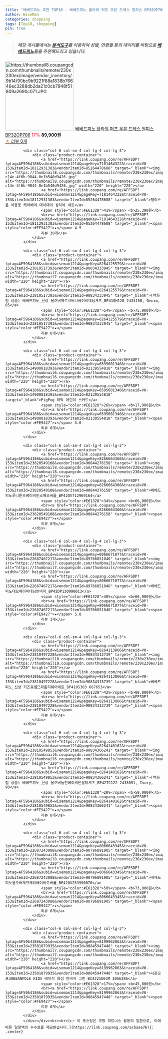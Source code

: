 ```yaml
---
title: "베베드피노 추천 TOP10 - 베베드피노 플라워 퍼프 우븐 드레스 원피스 BP32OP706"
author: WiseMan
categories: shopping
tags: [Top10, shopping]
pin: true
---
```


> ##### 해당 게시물에서는 [**분석도구**](https://itemscout.io/)를 이용하여 **성별**, **연령별** 등의 데이터를 바탕으로 [**베베드피노**](https://link.coupang.com/a/baae76)들을 추천해드리고 있습니다.
<div class="container"><div class="row">
            <div class="col-6 col-sm-4 col-lg-4 col-lg-3">
                <div class="product-container">
                    <a href="https://link.coupang.com/re/AFFSDP?lptag=AF5964186&subid=wiseman1214&pageKey=7396955160&traceid=V0-153&itemId=19136887635&vendorItemId=86256340058" target="_blank"><img src="https://thumbnail8.coupangcdn.com/thumbnails/remote/230x230ex/image/vendor_inventory/9b14/90bc9b9221f88a1838b76646ec3288db2da21c0cb7948f51809a2690c071.JPG" alt="https://thumbnail8.coupangcdn.com/thumbnails/remote/230x230ex/image/vendor_inventory/9b14/90bc9b9221f88a1838b76646ec3288db2da21c0cb7948f51809a2690c071.JPG" width="220" height="220"></a>
                    <a href="https://link.coupang.com/re/AFFSDP?lptag=AF5964186&subid=wiseman1214&pageKey=7396955160&traceid=V0-153&itemId=19136887635&vendorItemId=86256340058" target="_blank">베베드피노 플라워 퍼프 우븐 드레스 원피스 BP32OP706</a>
                    <span style="color:#E61328">17%</span> <b>89,900원</b>
                    <br><a href="https://link.coupang.com/re/AFFSDP?lptag=AF5964186&subid=wiseman1214&pageKey=7396955160&traceid=V0-153&itemId=19136887635&vendorItemId=86256340058" target="_blank"><span style="color:#FE9427">★</span> 
                    리뷰 0개</a>
                </div>
            </div>
            
            <div class="col-6 col-sm-4 col-lg-4 col-lg-3">
                <div class="product-container">
                    <a href="https://link.coupang.com/re/AFFSDP?lptag=AF5964186&subid=wiseman1214&pageKey=7181464322&traceid=V0-153&itemId=18112931383&vendorItemId=85264478688" target="_blank"><img src="https://thumbnail8.coupangcdn.com/thumbnails/remote/230x230ex/image/retail/images/2023/03/07/17/5/48d93ed4-c14e-4f6b-9844-0e1b540d9426.jpg" alt="https://thumbnail8.coupangcdn.com/thumbnails/remote/230x230ex/image/retail/images/2023/03/07/17/5/48d93ed4-c14e-4f6b-9844-0e1b540d9426.jpg" width="220" height="220"></a>
                    <a href="https://link.coupang.com/re/AFFSDP?lptag=AF5964186&subid=wiseman1214&pageKey=7181464322&traceid=V0-153&itemId=18112931383&vendorItemId=85264478688" target="_blank">젤리스푼 아동용 케어베어 데이데이 상하복 세트</a>
                    <span style="color:#E61328">41%</span> <b>25,390원</b>
                    <br><a href="https://link.coupang.com/re/AFFSDP?lptag=AF5964186&subid=wiseman1214&pageKey=7181464322&traceid=V0-153&itemId=18112931383&vendorItemId=85264478688" target="_blank"><span style="color:#FE9427">★</span> 4.5
                    리뷰 30개</a>
                </div>
            </div>
            
            <div class="col-6 col-sm-4 col-lg-4 col-lg-3">
                <div class="product-container">
                    <a href="https://link.coupang.com/re/AFFSDP?lptag=AF5964186&subid=wiseman1214&pageKey=8264125579&traceid=V0-153&itemId=23810517393&vendorItemId=90834333945" target="_blank"><img src="https://thumbnail7.coupangcdn.com/thumbnails/remote/230x230ex/image/vendor_inventory/01ac/98cae6039c8af5cc26955f0565c43f99232a27d9ea3b9e2380597c99af85.jpg" alt="https://thumbnail7.coupangcdn.com/thumbnails/remote/230x230ex/image/vendor_inventory/01ac/98cae6039c8af5cc26955f0565c43f99232a27d9ea3b9e2380597c99af85.jpg" width="220" height="220"></a>
                    <a href="https://link.coupang.com/re/AFFSDP?lptag=AF5964186&subid=wiseman1214&pageKey=8264125579&traceid=V0-153&itemId=23810517393&vendorItemId=90834333945" target="_blank">(백화점 상품) 베베드피노_신상 올오버메르시버니베이비데님셔츠_BP41SH120 2433150, Denim, 85</a>
                    <span style="color:#E61328">54%</span> <b>75,900원</b>
                    <br><a href="https://link.coupang.com/re/AFFSDP?lptag=AF5964186&subid=wiseman1214&pageKey=8264125579&traceid=V0-153&itemId=23810517393&vendorItemId=90834333945" target="_blank"><span style="color:#FE9427">★</span> 
                    리뷰 0개</a>
                </div>
            </div>
            
            <div class="col-6 col-sm-4 col-lg-4 col-lg-3">
                <div class="product-container">
                    <a href="https://link.coupang.com/re/AFFSDP?lptag=AF5964186&subid=wiseman1214&pageKey=6595601340&traceid=V0-153&itemId=14900818393&vendorItemId=82139554818" target="_blank"><img src="https://thumbnail6.coupangcdn.com/thumbnails/remote/230x230ex/image/vendor_inventory/35ea/62edff954ab2fc401d8cda114972bfe2561a91c4a865406db2225ae62de5.jpg" alt="https://thumbnail6.coupangcdn.com/thumbnails/remote/230x230ex/image/vendor_inventory/35ea/62edff954ab2fc401d8cda114972bfe2561a91c4a865406db2225ae62de5.jpg" width="220" height="220"></a>
                    <a href="https://link.coupang.com/re/AFFSDP?lptag=AF5964186&subid=wiseman1214&pageKey=6595601340&traceid=V0-153&itemId=14900818393&vendorItemId=82139554818" target="_blank">PigPug 하박 어린이 스커트</a>
                    <span style="color:#E61328">26%</span> <b>17,900원</b>
                    <br><a href="https://link.coupang.com/re/AFFSDP?lptag=AF5964186&subid=wiseman1214&pageKey=6595601340&traceid=V0-153&itemId=14900818393&vendorItemId=82139554818" target="_blank"><span style="color:#FE9427">★</span> 5.0
                    리뷰 6개</a>
                </div>
            </div>
            
            <div class="col-6 col-sm-4 col-lg-4 col-lg-3">
                <div class="product-container">
                    <a href="https://link.coupang.com/re/AFFSDP?lptag=AF5964186&subid=wiseman1214&pageKey=8266664360&traceid=V0-153&itemId=23820549108&vendorItemId=90844276158" target="_blank"><img src="https://thumbnail8.coupangcdn.com/thumbnails/remote/230x230ex/image/vendor_inventory/7bd0/b25b448b441f5fbf522139d549b62d0267ba8533a750b012ee655411d84d.jpg" alt="https://thumbnail8.coupangcdn.com/thumbnails/remote/230x230ex/image/vendor_inventory/7bd0/b25b448b441f5fbf522139d549b62d0267ba8533a750b012ee655411d84d.jpg" width="220" height="220"></a>
                    <a href="https://link.coupang.com/re/AFFSDP?lptag=AF5964186&subid=wiseman1214&pageKey=8266664360&traceid=V0-153&itemId=23820549108&vendorItemId=90844276158" target="_blank">베베드피노루니툰즈베이비민소매오버롤_BP42OV712969164</a>
                    <span style="color:#E61328">34%</span> <b>66,000원</b>
                    <br><a href="https://link.coupang.com/re/AFFSDP?lptag=AF5964186&subid=wiseman1214&pageKey=8266664360&traceid=V0-153&itemId=23820549108&vendorItemId=90844276158" target="_blank"><span style="color:#FE9427">★</span> 
                    리뷰 0개</a>
                </div>
            </div>
            
            <div class="col-6 col-sm-4 col-lg-4 col-lg-3">
                <div class="product-container">
                    <a href="https://link.coupang.com/re/AFFSDP?lptag=AF5964186&subid=wiseman1214&pageKey=8066671077&traceid=V0-153&itemId=22687467217&vendorItemId=89766851046" target="_blank"><img src="https://thumbnail7.coupangcdn.com/thumbnails/remote/230x230ex/image/vendor_inventory/a1e1/ad649f799c94fa1979673936987129793bba84283eb1de535f67f238f010.jpg" alt="https://thumbnail7.coupangcdn.com/thumbnails/remote/230x230ex/image/vendor_inventory/a1e1/ad649f799c94fa1979673936987129793bba84283eb1de535f67f238f010.jpg" width="220" height="220"></a>
                    <a href="https://link.coupang.com/re/AFFSDP?lptag=AF5964186&subid=wiseman1214&pageKey=8066671077&traceid=V0-153&itemId=22687467217&vendorItemId=89766851046" target="_blank">베베드피노테오베이비데님반바지_BP42DP130990013</a>
                    <span style="color:#E61328">40%</span> <b>66,000원</b>
                    <br><a href="https://link.coupang.com/re/AFFSDP?lptag=AF5964186&subid=wiseman1214&pageKey=8066671077&traceid=V0-153&itemId=22687467217&vendorItemId=89766851046" target="_blank"><span style="color:#FE9427">★</span> 5.0
                    리뷰 1개</a>
                </div>
            </div>
            
            <div class="col-6 col-sm-4 col-lg-4 col-lg-3">
                <div class="product-container">
                    <a href="https://link.coupang.com/re/AFFSDP?lptag=AF5964186&subid=wiseman1214&pageKey=8264113866&traceid=V0-153&itemId=23810497228&vendorItemId=90834313739" target="_blank"><img src="https://thumbnail10.coupangcdn.com/thumbnails/remote/230x230ex/image/vendor_inventory/e0d9/e7422febeacc0d2c1905d70bbfbc4fc046a57478dd4a5f5a9ec33765ed68.jpg" alt="https://thumbnail10.coupangcdn.com/thumbnails/remote/230x230ex/image/vendor_inventory/e0d9/e7422febeacc0d2c1905d70bbfbc4fc046a57478dd4a5f5a9ec33765ed68.jpg" width="220" height="220"></a>
                    <a href="https://link.coupang.com/re/AFFSDP?lptag=AF5964186&subid=wiseman1214&pageKey=8264113866&traceid=V0-153&itemId=23810497228&vendorItemId=90834313739" target="_blank">베베드피노_신상 키즈쥬뗌므라운지웨어세트_BP41OS383 667653</a>
                    <span style="color:#E61328">42%</span> <b>88,800원</b>
                    <br><a href="https://link.coupang.com/re/AFFSDP?lptag=AF5964186&subid=wiseman1214&pageKey=8264113866&traceid=V0-153&itemId=23810497228&vendorItemId=90834313739" target="_blank"><span style="color:#FE9427">★</span> 
                    리뷰 0개</a>
                </div>
            </div>
            
            <div class="col-6 col-sm-4 col-lg-4 col-lg-3">
                <div class="product-container">
                    <a href="https://link.coupang.com/re/AFFSDP?lptag=AF5964186&subid=wiseman1214&pageKey=8264140162&traceid=V0-153&itemId=23810549853&vendorItemId=90834366241" target="_blank"><img src="https://thumbnail6.coupangcdn.com/thumbnails/remote/230x230ex/image/vendor_inventory/7bab/6b5f7dd3272bdf8645828587c69792a9b3d823da4b5ae70685dd0adb8e8f.jpg" alt="https://thumbnail6.coupangcdn.com/thumbnails/remote/230x230ex/image/vendor_inventory/7bab/6b5f7dd3272bdf8645828587c69792a9b3d823da4b5ae70685dd0adb8e8f.jpg" width="220" height="220"></a>
                    <a href="https://link.coupang.com/re/AFFSDP?lptag=AF5964186&subid=wiseman1214&pageKey=8264140162&traceid=V0-153&itemId=23810549853&vendorItemId=90834366241" target="_blank">(백화점 상품) 베베드피노_신상 올오버돌핀베이비반팔티셔츠_BP42TC122 2433051, Ivory, 90</a>
                    <span style="color:#E61328">20%</span> <b>59,000원</b>
                    <br><a href="https://link.coupang.com/re/AFFSDP?lptag=AF5964186&subid=wiseman1214&pageKey=8264140162&traceid=V0-153&itemId=23810549853&vendorItemId=90834366241" target="_blank"><span style="color:#FE9427">★</span> 
                    리뷰 0개</a>
                </div>
            </div>
            
            <div class="col-6 col-sm-4 col-lg-4 col-lg-3">
                <div class="product-container">
                    <a href="https://link.coupang.com/re/AFFSDP?lptag=AF5964186&subid=wiseman1214&pageKey=8066643345&traceid=V0-153&itemId=22687243088&vendorItemId=90796891905" target="_blank"><img src="https://thumbnail8.coupangcdn.com/thumbnails/remote/230x230ex/image/vendor_inventory/0bfb/fdb65eb48837466358587a4b5a3f29c5ad374f3457ee0d74bb586f1b1c32.jpg" alt="https://thumbnail8.coupangcdn.com/thumbnails/remote/230x230ex/image/vendor_inventory/0bfb/fdb65eb48837466358587a4b5a3f29c5ad374f3457ee0d74bb586f1b1c32.jpg" width="220" height="220"></a>
                    <a href="https://link.coupang.com/re/AFFSDP?lptag=AF5964186&subid=wiseman1214&pageKey=8066643345&traceid=V0-153&itemId=22687243088&vendorItemId=90796891905" target="_blank">베베드피노올오버체크체리베이비오버롤_BP42OV253990070</a>
                    <span style="color:#E61328">50%</span> <b>73,000원</b>
                    <br><a href="https://link.coupang.com/re/AFFSDP?lptag=AF5964186&subid=wiseman1214&pageKey=8066643345&traceid=V0-153&itemId=22687243088&vendorItemId=90796891905" target="_blank"><span style="color:#FE9427">★</span> 
                    리뷰 0개</a>
                </div>
            </div>
            
            <div class="col-6 col-sm-4 col-lg-4 col-lg-3">
                <div class="product-container">
                    <a href="https://link.coupang.com/re/AFFSDP?lptag=AF5964186&subid=wiseman1214&pageKey=8199962863&traceid=V0-153&itemId=23501879935&vendorItemId=90845947448" target="_blank"><img src="https://thumbnail7.coupangcdn.com/thumbnails/remote/230x230ex/image/vendor_inventory/564e/75cb7639eb37dd948ea6db5336a1f501591b8a67aa814e9538378886b0e0.jpg" alt="https://thumbnail7.coupangcdn.com/thumbnails/remote/230x230ex/image/vendor_inventory/564e/75cb7639eb37dd948ea6db5336a1f501591b8a67aa814e9538378886b0e0.jpg" width="220" height="220"></a>
                    <a href="https://link.coupang.com/re/AFFSDP?lptag=AF5964186&subid=wiseman1214&pageKey=8199962863&traceid=V0-153&itemId=23501879935&vendorItemId=90845947448" target="_blank">시즌오프30BEANPOLE KIDS 베이직 화섬 반바지 그린 BI4325U03M 1066286</a>
                    <span style="color:#E61328">17%</span> <b>45,800원</b>
                    <br><a href="https://link.coupang.com/re/AFFSDP?lptag=AF5964186&subid=wiseman1214&pageKey=8199962863&traceid=V0-153&itemId=23501879935&vendorItemId=90845947448" target="_blank"><span style="color:#FE9427">★</span> 
                    리뷰 0개</a>
                </div>
            </div>
            </div></div><br><br>[👉 이 포스팅은 쿠팡 파트너스 활동의 일환으로, 이에 따른 일정액의 수수료를 제공받습니다.](https://link.coupang.com/a/baae76){: .center}